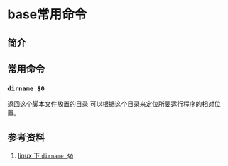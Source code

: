
# base常用命令

## 简介

## 常用命令

### `dirname $0`

返回这个脚本文件放置的目录
可以根据这个目录来定位所要运行程序的相对位置。

## 参考资料

1. [linux 下 `dirname $0`](https://www.cnblogs.com/xupeizhi/archive/2013/02/19/2917644.html)
